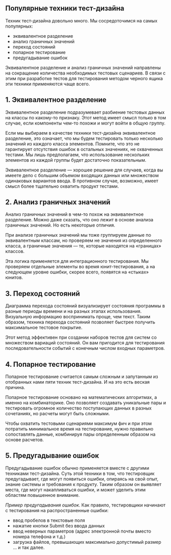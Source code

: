 ## Популярные техники тест-дизайна

Техник тест-дизайна довольно много. Мы сосредоточимся на самых популярных:

* эквивалентное разделение
* анализ граничных значений
* переход состояний
* попарное тестирование
* предугадывание ошибок

Эквивалентное разделение  и анализ граничных значений направлены на сокращение количества необходимых тестовых сценариев. В связи с этим при разработке тестов для тестирования методом черного ящика эти техники применяются чаще всего.

## 1. Эквивалентное разделение
Эквивалентное разделение подразумевает разбиение тестовых данных на классы по какому-то признаку. Этот метод имеет смысл только в том случае, если компоненты чем-то похожи и могут войти в общую группу.

Если мы выбираем в качестве техники тест-дизайна эквивалентное разделение, это означает, что мы будем тестировать только несколько значений из каждого класса элементов. Помните, что это не гарантирует отсутствия ошибок в остальных значениях, не охваченных тестами. Мы лишь предполагаем, что использование нескольких элементов из каждой группы будет достаточно показательным.

Эквивалентное разделение — хорошее решение для случаев, когда вы имеете дело с большим объемом входящих данных или множеством одинаковых вариантов ввода. В противном случае, возможно, имеет смысл более тщательно охватить продукт тестами.

## 2. Анализ граничных значений
Анализ граничных значений в чем-то похож на эквивалентное разделение. Можно даже сказать, что оно лежит в основе анализа граничных значений. Но есть некоторые отличия.

При анализе граничных значений мы тоже группируем данные по эквивалентным классам, но проверяем не значения из определенного класса, а граничные значения — те, которые находятся на «границах» классов. 

Эта логика применяется для интеграционного тестирования. Мы проверяем отдельные элементы во время юнит-тестирования, а на следующем уровне ошибки, скорее всего, появятся на «стыках» юнитов.

## 3. Переход состояний
Диаграмма перехода состояний визуализирует состояния программы в разные периоды времени и на разных этапах использования. Визуальную информацию воспринимать проще, чем текст. Таким образом, техника перехода состояний позволяет быстрее получить максимальное тестовое покрытие. 

Этот метод эффективен при создании наборов тестов для систем со множеством вариаций состояний. Он вам пригодится для тестирования последовательности событий с конечным числом входных параметров.

## 4. Попарное тестирование

Попарное тестирование считается самым сложным и запутанным из отобранных нами пяти техник тест-дизайна. И на это есть веская причина. 

Попарное тестирование основано на математических алгоритмах, а именно на комбинаторике. Оно позволяет создавать уникальные пары и тестировать огромное количество поступающих данных в разных сочетаниях, но расчеты могут быть сложными. 

Чтобы охватить тестовыми сценариями максимум фич и при этом потратить минимальное время на тестирование, нужно правильно сопоставлять данные, комбинируя пары определенным образом на основе расчетов.

## 5. Предугадывание ошибок

Предугадывание ошибок обычно применяется вместе с другими техниками тест-дизайна. Суть этой техники в том, что тестировщик предугадывает, где могут появиться ошибки, опираясь на свой опыт, знание системы и требования к продукту. Таким образом он выявляет места, где могут накапливаться ошибки, и может уделить этим областям повышенное внимание.

*Пример предугадывания ошибок*.
Как правило, тестировщики начинают с тестирования на распространенные ошибки:

* ввод пробелов в текстовые поля
* нажатие кнопки Submit без ввода данных
* ввод неверных параметров (адрес электронной почты вместо номера телефона и т.д.)
* загрузка файлов, превышающих максимально допустимый размер
… и так далее.